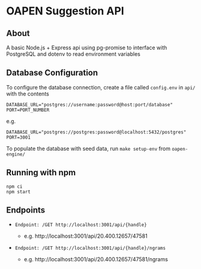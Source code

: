 # OAPEN Suggestion API

## About

A basic Node.js + Express api using pg-promise to interface with PostgreSQL and dotenv to read environment variables

## Database Configuration

To configure the database connection, create a file called `config.env` in `api/` with the contents

```
DATABASE_URL="postgres://username:password@host:port/database"
PORT=PORT_NUMBER
```

e.g.

```
DATABASE_URL="postgres://postgres:password@localhost:5432/postgres"
PORT=3001
```

To populate the database with seed data, run `make setup-env` from `oapen-engine/`

## Running with npm

```
npm ci
npm start
```

## Endpoints

- `Endpoint: /GET http://localhost:3001/api/{handle}`

  - e.g. http://localhost:3001/api/20.400.12657/47581

- `Endpoint: /GET http://localhost:3001/api/{handle}/ngrams`

  - e.g. http://localhost:3001/api/20.400.12657/47581/ngrams
